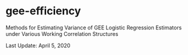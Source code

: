 # gee-efficiency
Methods for Estimating Variance of GEE Logistic Regression Estimators under Various Working Correlation Structures

Last Update: April 5, 2020
